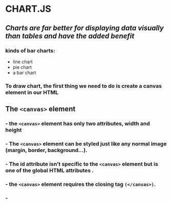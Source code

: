 # **CHART.JS**
## ***Charts are far better for displaying data visually than tables and have the added benefit***
### kinds of bar charts:
- line chart
-  pie chart
- a bar chart
### To draw  chart, the first thing we need to do is create a canvas element in our HTML
 
 ## **The `<canvas>` element**
 ### - the `<canvas>` element has only two attributes, width and height
 ### - The `<canvas>` element can be styled just like any normal image (margin, border, background…). 
 ### - The id attribute isn't specific to the `<canvas>` element but is one of the global HTML attributes .
 ### - the `<canvas>` element requires the closing tag `(</canvas>)`.
 ### - 
